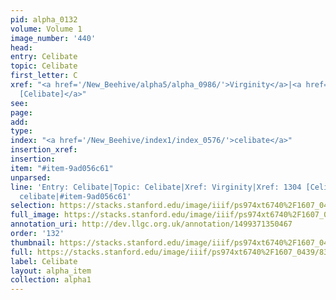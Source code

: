 ```yaml
---
pid: alpha_0132
volume: Volume 1
image_number: '440'
head: 
entry: Celibate
topic: Celibate
first_letter: C
xref: "<a href='/New_Beehive/alpha5/alpha_0986/'>Virginity</a>|<a href='/New_Beehive/toc/toc2_254/'>1304
  [Celibate]</a>"
see: 
page: 
add: 
type: 
index: "<a href='/New_Beehive/index1/index_0576/'>celibate</a>"
insertion_xref: 
insertion: 
item: "#item-9ad056c61"
unparsed: 
line: 'Entry: Celibate|Topic: Celibate|Xref: Virginity|Xref: 1304 [Celibate]|Index:
  celibate|#item-9ad056c61'
selection: https://stacks.stanford.edu/image/iiif/ps974xt6740%2F1607_0439/835,4081,2989,956/full/0/default.jpg
full_image: https://stacks.stanford.edu/image/iiif/ps974xt6740%2F1607_0439/full/full/0/default.jpg
annotation_uri: http://dev.llgc.org.uk/annotation/1499371350467
order: '132'
thumbnail: https://stacks.stanford.edu/image/iiif/ps974xt6740%2F1607_0439/835,4081,600,180/250,/0/default.jpg
full: https://stacks.stanford.edu/image/iiif/ps974xt6740%2F1607_0439/835,4081,2989,956/full/0/default.jpg
label: Celibate
layout: alpha_item
collection: alpha1
---
```

